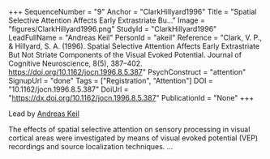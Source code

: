 +++
SequenceNumber = "9"
Anchor = "ClarkHillyard1996"
Title = "Spatial Selective Attention Affects Early Extrastriate Bu..."
Image = "figures/ClarkHillyard1996.png"
StudyId = "ClarkHillyard1996"
LeadFullName = "Andreas Keil"
PersonId = "akeil"
Reference = "Clark, V. P., & Hillyard, S. A. (1996). Spatial Selective Attention Affects Early Extrastriate But Not Striate Components of the Visual Evoked Potential. Journal of Cognitive Neuroscience, 8(5), 387–402. https://doi.org/10.1162/jocn.1996.8.5.387"
PsychConstruct = "attention"
SignupUrl = "done"
Tags = ["Registration", "Attention"]
DOI = "10.1162/jocn.1996.8.5.387"
DoiUrl = "https://dx.doi.org/10.1162/jocn.1996.8.5.387"
PublicationId = "None"
+++

Lead by [Andreas Keil](/people/#akeil)

The effects of spatial selective attention on sensory processing in visual cortical areas were investigated by means of visual evoked potential (VEP) recordings and source localization techniques. ...